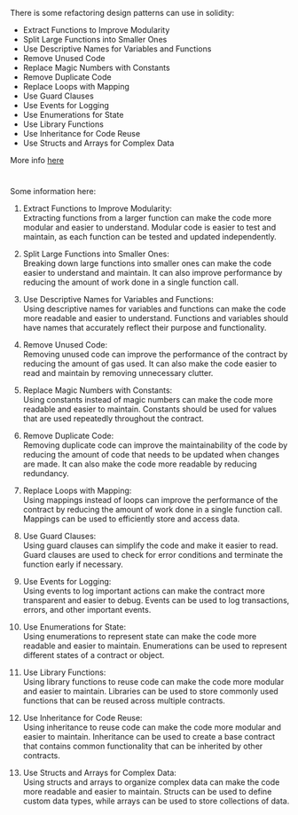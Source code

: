 There is some refactoring design patterns can use in solidity:
- Extract Functions to Improve Modularity
- Split Large Functions into Smaller Ones
- Use Descriptive Names for Variables and Functions
- Remove Unused Code
- Replace Magic Numbers with Constants
- Remove Duplicate Code
- Replace Loops with Mapping
- Use Guard Clauses
- Use Events for Logging
- Use Enumerations for State
- Use Library Functions
- Use Inheritance for Code Reuse
- Use Structs and Arrays for Complex Data

More info [here](https://github.com/mosi-sol/Solidity101/blob/main/collection-6/Refactoring.md)

#

Some information here:

1. Extract Functions to Improve Modularity:\
Extracting functions from a larger function can make the code more modular and easier to understand. Modular code is easier to test and maintain, as each function can be tested and updated independently.

2. Split Large Functions into Smaller Ones:\
Breaking down large functions into smaller ones can make the code easier to understand and maintain. It can also improve performance by reducing the amount of work done in a single function call.

3. Use Descriptive Names for Variables and Functions:\
Using descriptive names for variables and functions can make the code more readable and easier to understand. Functions and variables should have names that accurately reflect their purpose and functionality.

4. Remove Unused Code:\
Removing unused code can improve the performance of the contract by reducing the amount of gas used. It can also make the code easier to read and maintain by removing unnecessary clutter.

5. Replace Magic Numbers with Constants:\
Using constants instead of magic numbers can make the code more readable and easier to maintain. Constants should be used for values that are used repeatedly throughout the contract.

6. Remove Duplicate Code:\
Removing duplicate code can improve the maintainability of the code by reducing the amount of code that needs to be updated when changes are made. It can also make the code more readable by reducing redundancy.

7. Replace Loops with Mapping:\
Using mappings instead of loops can improve the performance of the contract by reducing the amount of work done in a single function call. Mappings can be used to efficiently store and access data.

8. Use Guard Clauses:\
Using guard clauses can simplify the code and make it easier to read. Guard clauses are used to check for error conditions and terminate the function early if necessary.

9. Use Events for Logging:\
Using events to log important actions can make the contract more transparent and easier to debug. Events can be used to log transactions, errors, and other important events.

10. Use Enumerations for State:\
Using enumerations to represent state can make the code more readable and easier to maintain. Enumerations can be used to represent different states of a contract or object.

11. Use Library Functions:\
Using library functions to reuse code can make the code more modular and easier to maintain. Libraries can be used to store commonly used functions that can be reused across multiple contracts.

12. Use Inheritance for Code Reuse:\
Using inheritance to reuse code can make the code more modular and easier to maintain. Inheritance can be used to create a base contract that contains common functionality that can be inherited by other contracts.

13. Use Structs and Arrays for Complex Data:\
Using structs and arrays to organize complex data can make the code more readable and easier to maintain. Structs can be used to define custom data types, while arrays can be used to store collections of data.
